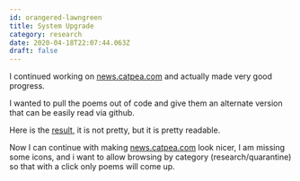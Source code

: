 ```yaml
---
id: orangered-lawngreen
title: System Upgrade
category: research
date: 2020-04-18T22:07:44.063Z
draft: false
---
```


I continued working on [news.catpea.com][1] and actually made very good progress.

I wanted to pull the poems out of code and give them an alternate version that can be easily read via github.

Here is the [result][2], it is not pretty, but it is pretty readable.

Now I can continue with making [news.catpea.com][3] look nicer, I am missing some icons, and i want to allow browsing by category (research/quarantine) so that with a click only poems will come up.

[1]: http://news.catpea.com
[2]: https://github.com/fantasyui-com/news-catpea-com/blob/17041ee955dacdf17c1f5f7c706bd1bbbd8b3060/db/content/posts/aquamarine-sandybrown.md
[3]: http://news.catpea.com